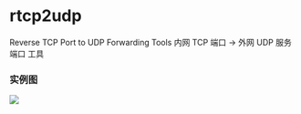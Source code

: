 # rtcp2udp
Reverse TCP Port to UDP Forwarding Tools
内网 TCP 端口 -> 外网 UDP 服务端口 工具

### 实例图
![](https://github.com/ring04h/rtcp2udp/blob/master/portmap.png)




